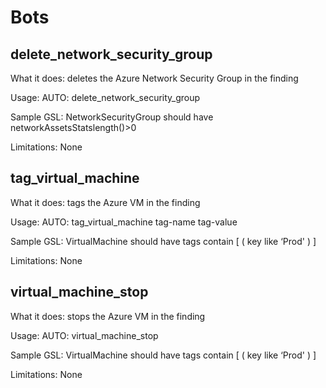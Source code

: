 # Bots

## delete_network_security_group

What it does: deletes the Azure Network Security Group in the finding

Usage: AUTO: delete_network_security_group

Sample GSL:    NetworkSecurityGroup should have networkAssetsStatslength()>0 

Limitations: None

## tag_virtual_machine

What it does: tags the Azure VM in the finding 

Usage: AUTO: tag_virtual_machine tag-name tag-value  

Sample GSL:   VirtualMachine should have tags contain [ ( key like ‘Prod' ) ]

Limitations: None

## virtual_machine_stop

What it does: stops the Azure VM in the finding

Usage: AUTO: virtual_machine_stop

Sample GSL:   VirtualMachine should have tags contain [ ( key like ‘Prod' ) ]

Limitations: None


